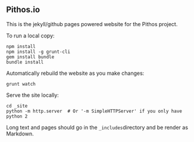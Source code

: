 Pithos.io
---------

This is the jekyll/github pages powered website for the Pithos project.

To run a local copy:

```
npm install
npm install -g grunt-cli
gem install bundle
bundle install
```

Automatically rebuild the website as you make changes:

```
grunt watch
```

Serve the site locally:

```
cd _site
python -m http.server  # Or '-m SimpleHTTPServer' if you only have python 2
```

Long text and pages should go in the `_includes`directory and
be render as Markdown.
